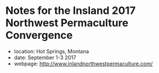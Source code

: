 Notes for the Insland 2017 Northwest Permaculture Convergence
=============================================================

* location: Hot Springs, Montana
* date: September 1-3 2017
* webpage: http://www.inlandnorthwestpermaculture.com/
